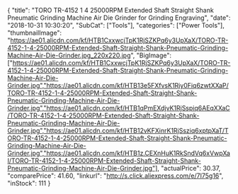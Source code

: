 {
	"title": "TORO TR-4152 1 4  25000RPM Extended Shaft Straight Shank Pneumatic Grinding Machine Air Die Grinder for Grinding Engraving",
	"date": "2018-10-31 10:30:20",
	"SubCat": ["Tools"],
	"categories": ["Power Tools"],
	"thumbnailImage": "https://ae01.alicdn.com/kf/HTB1CxxwcjTpK1RjSZKPq6y3UpXaX/TORO-TR-4152-1-4-25000RPM-Extended-Shaft-Straight-Shank-Pneumatic-Grinding-Machine-Air-Die-Grinder.jpg_220x220.jpg",
	"BigImage": ["https://ae01.alicdn.com/kf/HTB1CxxwcjTpK1RjSZKPq6y3UpXaX/TORO-TR-4152-1-4-25000RPM-Extended-Shaft-Straight-Shank-Pneumatic-Grinding-Machine-Air-Die-Grinder.jpg","https://ae01.alicdn.com/kf/HTB13e5FXfvsK1Rjy0Fiq6zwtXXaP/TORO-TR-4152-1-4-25000RPM-Extended-Shaft-Straight-Shank-Pneumatic-Grinding-Machine-Air-Die-Grinder.jpg","https://ae01.alicdn.com/kf/HTB1qPmEXdjvK1RjSspiq6AEqXXaC/TORO-TR-4152-1-4-25000RPM-Extended-Shaft-Straight-Shank-Pneumatic-Grinding-Machine-Air-Die-Grinder.jpg","https://ae01.alicdn.com/kf/HTB12vKFXinrK1RjSsziq6xptpXaT/TORO-TR-4152-1-4-25000RPM-Extended-Shaft-Straight-Shank-Pneumatic-Grinding-Machine-Air-Die-Grinder.jpg","https://ae01.alicdn.com/kf/HTB1z.CEXnHuK1RkSndVq6xVwpXaI/TORO-TR-4152-1-4-25000RPM-Extended-Shaft-Straight-Shank-Pneumatic-Grinding-Machine-Air-Die-Grinder.jpg"],
	"actualPrice": 30.37,
	"comparePrice": 41.60,
	"linkurl": "http://s.click.aliexpress.com/e/7I75g16",
	"inStock": 111
}
